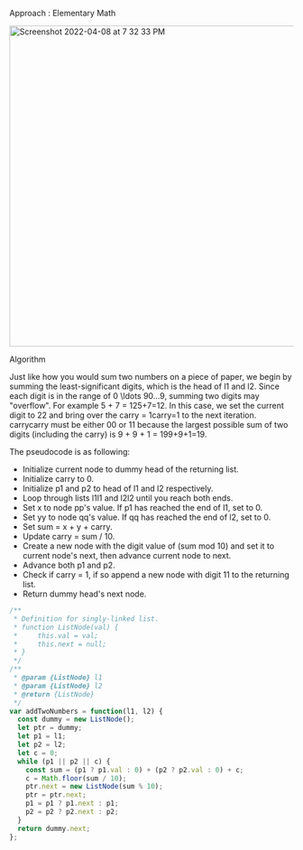 Approach : Elementary Math

<img width="569" alt="Screenshot 2022-04-08 at 7 32 33 PM" src="https://user-images.githubusercontent.com/34129569/162451709-5de2bf3e-fa18-4025-946d-6b836cfad897.png">

Algorithm

Just like how you would sum two numbers on a piece of paper, 
we begin by summing the least-significant digits, which is the head of l1 and l2. Since each digit is in the range of 0 \ldots 90…9, summing two digits may "overflow". For example 5 + 7 = 125+7=12. In this case, we set the current digit to 22 and bring over the carry = 1carry=1 to the next iteration. carrycarry must be either 00 or 11 because the largest possible sum of two digits (including the carry) is 9 + 9 + 1 = 199+9+1=19.

The pseudocode is as following:

* Initialize current node to dummy head of the returning list.
* Initialize carry to 0.
* Initialize p1 and p2 to head of l1 and l2 respectively.
* Loop through lists l1l1 and l2l2 until you reach both ends.
* Set x to node pp's value. If p1 has reached the end of l1, set to 0.
* Set yy to node qq's value. If qq has reached the end of l2, set to 0.
* Set sum = x + y + carry.
* Update carry = sum / 10.
* Create a new node with the digit value of (sum mod 10) and set it to current node's next, then advance current node to next.
* Advance both p1 and p2.
* Check if carry = 1, if so append a new node with digit 11 to the returning list.
* Return dummy head's next node.

```js
/**
 * Definition for singly-linked list.
 * function ListNode(val) {
 *     this.val = val;
 *     this.next = null;
 * }
 */
/**
 * @param {ListNode} l1
 * @param {ListNode} l2
 * @return {ListNode}
 */
var addTwoNumbers = function(l1, l2) {
  const dummy = new ListNode();
  let ptr = dummy;
  let p1 = l1;
  let p2 = l2;
  let c = 0;
  while (p1 || p2 || c) {
    const sum = (p1 ? p1.val : 0) + (p2 ? p2.val : 0) + c;
    c = Math.floor(sum / 10);
    ptr.next = new ListNode(sum % 10);
    ptr = ptr.next;
    p1 = p1 ? p1.next : p1;
    p2 = p2 ? p2.next : p2;
  }
  return dummy.next;
};
